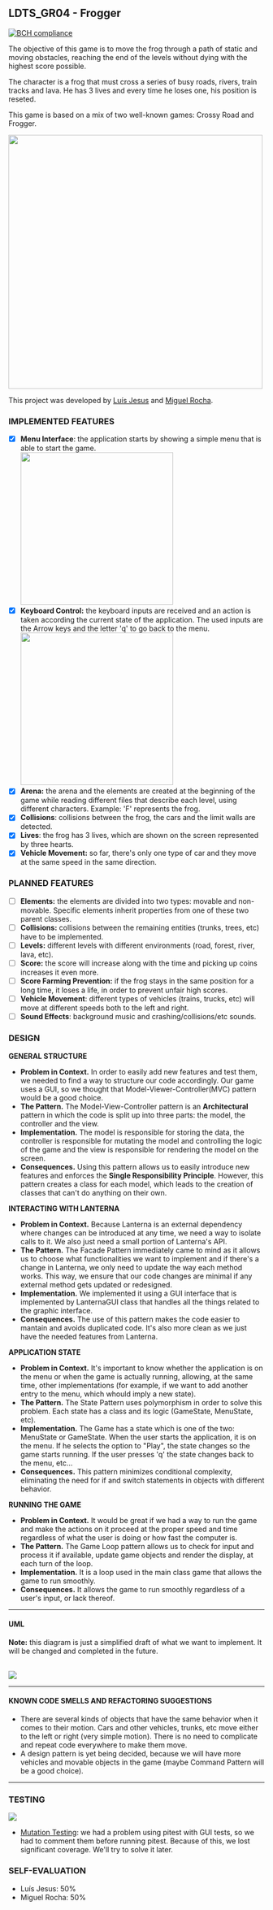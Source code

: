 ## LDTS_GR04 - Frogger
[![BCH compliance](https://bettercodehub.com/edge/badge/lfsjesus/Frogger-Game-LDTS?branch=main)](https://bettercodehub.com/)

The objective of this game is to move the frog through a path of static and moving obstacles, reaching the end of
the levels without dying with the highest score possible. 

The character is a frog that must cross a series of busy roads, rivers, train tracks and lava. He has 3 lives and every time he loses one, his position is reseted.

This game is based on a mix of two well-known games: Crossy Road and Frogger.

<img src="/docs/mockup.jpeg" width="500"> 

This project was developed by [Luís Jesus](https://github.com/lfsjesus) and [Miguel Rocha](https://github.com/r00cha).

### IMPLEMENTED FEATURES

- [X] **Menu Interface**: the application starts by showing a simple menu that is able to start the game.
  <br>
  <img src="/docs/menu.gif" width="300"> 
- [X] **Keyboard Control:** the keyboard inputs are received and an action is taken according the current state of the application. The used inputs are the Arrow keys and the letter 'q' to go back to the menu.
  <br>
  <img src="/docs/frogger1.gif" width="300">
- [X] **Arena:** the arena and the elements are created at the beginning of the game while reading different files that describe each level, using different characters. Example: 'F' represents the frog.
- [X] **Collisions**: collisions between the frog, the cars and the limit walls are detected.
- [X] **Lives**: the frog has 3 lives, which are shown on the screen represented by three hearts.
- [X] **Vehicle Movement:** so far, there's only one type of car and they move at the same speed in the same direction.

### PLANNED FEATURES

- [ ] **Elements:** the elements are divided into two types: movable and non-movable. Specific elements inherit properties from one of these two parent classes.
- [ ] **Collisions:** collisions between the remaining entities (trunks, trees, etc) have to be implemented.
- [ ] **Levels:** different levels with different environments (road, forest, river, lava, etc).
- [ ] **Score:** the score will increase along with the time and picking up coins increases it even more. 
- [ ] **Score Farming Prevention:** if the frog stays in the same position for a long time, it loses a life, in order to prevent unfair high scores.
- [ ] **Vehicle Movement**: different types of vehicles (trains, trucks, etc) will move at different speeds both to the left and right.
- [ ] **Sound Effects**: background music and crashing/collisions/etc sounds.
 
### DESIGN

**GENERAL STRUCTURE**

- **Problem in Context.**  In order to easily add new features and test them, we needed to find a way to structure our code accordingly. Our game uses a GUI, so we thought that Model-Viewer-Controller(MVC) pattern would be a good choice.
- **The Pattern.** The Model-View-Controller pattern is an **Architectural** pattern in which the code is split up into three parts: the model, the controller and the view.
- **Implementation.**  The model is responsible for storing the data, the controller is responsible for mutating the model and controlling the logic of the game and the view is responsible for rendering the model on the screen.
- **Consequences.** Using this pattern allows us to easily introduce new features and enforces the **Single Responsibility Principle**. However, this pattern creates a class for each model, which leads to the creation of classes that can't do anything on their own.


**INTERACTING WITH LANTERNA**

- **Problem in Context.**  Because Lanterna is an external dependency where changes can be introduced at any time, we need a way to isolate calls to it. We also just need a small portion of Lanterna's API.
- **The Pattern.** The Facade Pattern immediately came to mind as it allows us to choose what functionalities we want to implement and if there's a change in Lanterna, we only need to update the way each method works. This way, we ensure that our code changes are minimal if any external method gets updated or redesigned.
- **Implementation.**  We implemented it using a GUI interface that is implemented by LanternaGUI class that handles all the things related to the graphic interface.
- **Consequences.** The use of this pattern makes the code easier to mantain and avoids duplicated code. It's also more clean as we just have the needed features from Lanterna.


**APPLICATION STATE**

- **Problem in Context.** It's important to know whether the application is on the menu or when the game is actually running, allowing, at the same time, other implementations (for example, if we want to add another entry to the menu, which whould imply a new state).
- **The Pattern.** The State Pattern uses polymorphism in order to solve this problem. Each state has a class and its logic (GameState, MenuState, etc). 
- **Implementation.** The Game has a state which is one of the two: MenuState or GameState. When the user starts the application, it is on the menu. If he selects the option to "Play", the state changes so the game starts running. If the user presses 'q' the state changes back to the menu, etc...
- **Consequences.** This pattern minimizes conditional complexity, eliminating the need for if and switch statements in objects with different behavior.

**RUNNING THE GAME**

- **Problem in Context.** It would be great if we had a way to run the game and make the actions on it proceed at the proper speed and time regardless of what the user is doing or how fast the computer is.
- **The Pattern.** The Game Loop pattern allows us to check for input and process it if available, update game objects and render the display, at each turn of the loop.
- **Implementation.** It is a loop used in the main class game that allows the game to run smoothly.
- **Consequences.** It allows the game to run smoothly regardless of a user's input, or lack thereof.

------
#### UML
**Note:** this diagram is just a simplified draft of what we want to implement. It will be changed and completed in the future.

<br>
<img src="/docs/UML_Frogger.png"> 

------

#### KNOWN CODE SMELLS AND REFACTORING SUGGESTIONS

- There are several kinds of objects that have the same behavior when it comes to their motion. Cars and other vehicles, trunks, etc move either to the left or right (very simple motion). There is no need to complicate and repeat code everywhere to make them move.
- A design pattern is yet being decided, because we will have more vehicles and movable objects in the game (maybe Command Pattern will be a good choice).

------
### TESTING

![](/docs/testcoverage.jpeg)
- [Mutation Testing](https://github.com/FEUP-LDTS-2022/project-l01gr04/blob/main/docs/Pitest/index.html): we had a problem using pitest with GUI tests, so we had to comment them before running pitest. Because of this, we lost significant coverage. We'll try to solve it later.

### SELF-EVALUATION


- Luís Jesus: 50%
- Miguel Rocha: 50%
